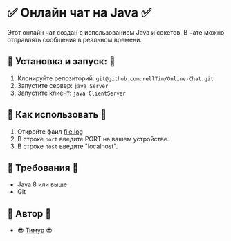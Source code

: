 # :white_check_mark: Онлайн чат на Java :white_check_mark:

Этот онлайн чат создан с использованием Java и сокетов. В чате можно отправлять сообщения в реальном времени.

## :red_circle: Установка и запуск: :red_circle:

1. Клонируйте репозиторий: `git@github.com:rellTim/Online-Chat.git`
2. Запустите сервер: `java Server`
3. Запустите клиент: `java ClientServer`

## :red_circle: Как использовать :red_circle:

1. Откройте фаил [file.log](https://github.com/rellTim/Online-Chat/blob/main/settings.txt)
2. В строке `port` введите PORT на вашем устройстве.
3. В строке `host` введите "localhost".
   
## :red_circle: Требования :red_circle:

- Java 8 или выше
- Git

## :red_circle: Автор :red_circle:

- :sunglasses: [Тимур](https://github.com/rellTim) :sunglasses:


